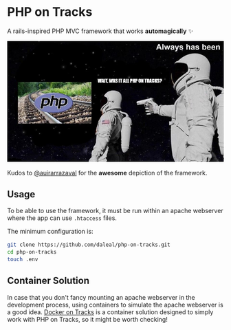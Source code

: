# PHP on Tracks

A rails-inspired PHP MVC framework that works **automagically** ✨

![PHP-on-Tracks](assets/php-on-tracks.jpg)

Kudos to [@auirarrazaval](https://github.com/auirarrazaval) for the **awesome** depiction of the framework.

## Usage

To be able to use the framework, it must be run within an apache webserver where the app can use `.htaccess` files.

The minimum configuration is:

```bash
git clone https://github.com/daleal/php-on-tracks.git
cd php-on-tracks
touch .env
```

## Container Solution

In case that you don't fancy mounting an apache webserver in the development process, using containers to simulate the apache webserver is a good idea. [Docker on Tracks](https://github.com/daleal/docker-on-tracks) is a container solution designed to simply work with PHP on Tracks, so it might be worth checking!
